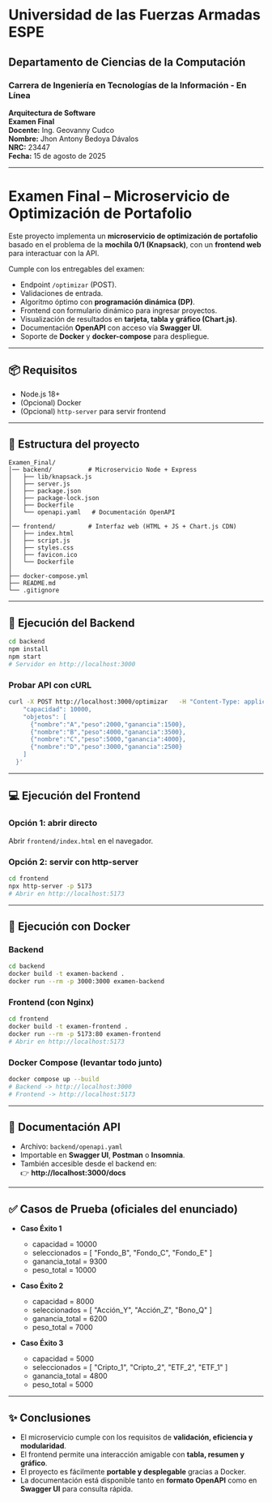 # Universidad de las Fuerzas Armadas ESPE  
## Departamento de Ciencias de la Computación  
### Carrera de Ingeniería en Tecnologías de la Información - En Línea  
**Arquitectura de Software**  
**Examen Final**  
**Docente:** Ing. Geovanny Cudco  
**Nombre:** Jhon Antony Bedoya Dávalos  
**NRC:** 23447  
**Fecha:** 15 de agosto de 2025  

---

# Examen Final – Microservicio de Optimización de Portafolio

Este proyecto implementa un **microservicio de optimización de portafolio** basado en el problema de la **mochila 0/1 (Knapsack)**, con un **frontend web** para interactuar con la API.  

Cumple con los entregables del examen:  
- Endpoint `/optimizar` (POST).  
- Validaciones de entrada.  
- Algoritmo óptimo con **programación dinámica (DP)**.  
- Frontend con formulario dinámico para ingresar proyectos.  
- Visualización de resultados en **tarjeta, tabla y gráfico (Chart.js)**.  
- Documentación **OpenAPI** con acceso vía **Swagger UI**.  
- Soporte de **Docker** y **docker-compose** para despliegue.  

---

## 📦 Requisitos
- Node.js 18+  
- (Opcional) Docker  
- (Opcional) `http-server` para servir frontend  

---

## 📂 Estructura del proyecto
```
Examen_Final/
│── backend/          # Microservicio Node + Express
│   ├── lib/knapsack.js
│   ├── server.js
│   ├── package.json
│   ├── package-lock.json
│   ├── Dockerfile
│   └── openapi.yaml   # Documentación OpenAPI
│
│── frontend/         # Interfaz web (HTML + JS + Chart.js CDN)
│   ├── index.html
│   ├── script.js
│   ├── styles.css
│   ├── favicon.ico
│   └── Dockerfile
│
├── docker-compose.yml
├── README.md
└── .gitignore
```

---

## 🚀 Ejecución del Backend
```bash
cd backend
npm install
npm start
# Servidor en http://localhost:3000
```

### Probar API con cURL
```bash
curl -X POST http://localhost:3000/optimizar   -H "Content-Type: application/json"   -d '{
    "capacidad": 10000,
    "objetos": [
      {"nombre":"A","peso":2000,"ganancia":1500},
      {"nombre":"B","peso":4000,"ganancia":3500},
      {"nombre":"C","peso":5000,"ganancia":4000},
      {"nombre":"D","peso":3000,"ganancia":2500}
    ]
  }'
```

---

## 💻 Ejecución del Frontend

### Opción 1: abrir directo
Abrir `frontend/index.html` en el navegador.

### Opción 2: servir con http-server
```bash
cd frontend
npx http-server -p 5173
# Abrir en http://localhost:5173
```

---

## 🐳 Ejecución con Docker

### Backend
```bash
cd backend
docker build -t examen-backend .
docker run --rm -p 3000:3000 examen-backend
```

### Frontend (con Nginx)
```bash
cd frontend
docker build -t examen-frontend .
docker run --rm -p 5173:80 examen-frontend
# Abrir en http://localhost:5173
```

### Docker Compose (levantar todo junto)
```bash
docker compose up --build
# Backend -> http://localhost:3000
# Frontend -> http://localhost:5173
```

---

## 📑 Documentación API
- Archivo: `backend/openapi.yaml`  
- Importable en **Swagger UI**, **Postman** o **Insomnia**.  
- También accesible desde el backend en:  
  👉 **http://localhost:3000/docs**  

---

## ✅ Casos de Prueba (oficiales del enunciado)
- **Caso Éxito 1**  
  - capacidad = 10000  
  - seleccionados = [ "Fondo_B", "Fondo_C", "Fondo_E" ]  
  - ganancia_total = 9300  
  - peso_total = 10000  

- **Caso Éxito 2**  
  - capacidad = 8000  
  - seleccionados = [ "Acción_Y", "Acción_Z", "Bono_Q" ]  
  - ganancia_total = 6200  
  - peso_total = 7000  

- **Caso Éxito 3**  
  - capacidad = 5000  
  - seleccionados = [ "Cripto_1", "Cripto_2", "ETF_2", "ETF_1" ]  
  - ganancia_total = 4800  
  - peso_total = 5000  

---

## ✨ Conclusiones
- El microservicio cumple con los requisitos de **validación, eficiencia y modularidad**.  
- El frontend permite una interacción amigable con **tabla, resumen y gráfico**.  
- El proyecto es fácilmente **portable y desplegable** gracias a Docker.  
- La documentación está disponible tanto en **formato OpenAPI** como en **Swagger UI** para consulta rápida.  
